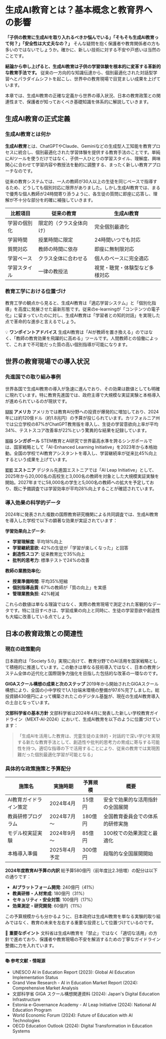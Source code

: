 # 生成AI教育とは？基本概念と教育界への影響

**「子供の教育に生成AIを取り入れるべきか悩んでいる」「そもそも生成AI教育って何？」「安全性は大丈夫なの？」** そんな疑問を抱く保護者や教育関係者の方も多いのではないでしょうか。確かに、新しい技術に対する不安や戸惑いは当然のことです。

**結論から申し上げると、生成AI教育は子供の学習体験を根本的に変革する革新的な教育手法です。** 従来の一方向的な知識伝達から、個別最適化された対話型学習へとパラダイムシフトを起こし、世界中の教育現場で目覚ましい成果を上げています。

本章では、生成AI教育の正確な定義から世界の導入状況、日本の教育政策との関連性まで、保護者が知っておくべき基礎知識を体系的に解説していきます。

## 生成AI教育の正式定義

### 生成AI教育とは何か

**生成AI教育**とは、ChatGPTやClaude、Geminiなどの生成型人工知能を教育プロセスに統合し、個別最適化された学習体験を提供する教育手法のことです。単純にAIツールを使うだけではなく、子供一人ひとりの学習スタイル、理解度、興味関心に合わせて学習内容や教授法を動的に調整する、まったく新しい教育アプローチなのです。

従来の教育システムでは、一人の教師が30人以上の生徒を同じペースで指導するため、どうしても個別対応に限界がありました。しかし生成AI教育では、まるで優秀な個人教師が24時間寄り添うように、各生徒の質問に即座に応答し、理解が不十分な部分を的確に補強していきます。

| 比較項目 | 従来の教育 | 生成AI教育 |
|---------|----------|----------|
| 学習の個別化 | 限定的（クラス全体向け） | 完全個別最適化 |
| 学習時間 | 授業時間に限定 | 24時間いつでも対応 |
| 質問対応 | 教師の時間に依存 | 即座に無制限対応 |
| 学習ペース | クラス全体に合わせる | 個人のペースに完全適応 |
| 学習スタイル | 一律の教授法 | 視覚・聴覚・体験型など多様対応 |

### 教育工学における位置づけ

教育工学の観点から見ると、生成AI教育は「適応学習システム」と「個別化指導」を高度に発展させた最新形態です。従来のe-learningが「コンテンツの電子化」に留まっていたのに対し、生成AI教育は「学習者との知的対話」を実現した点で革命的な進歩と言えるでしょう。

💡 **ワンポイントアドバイス**
生成AI教育は「AIが教師を置き換える」のではなく、「教師の教育効果を飛躍的に高める」ツールです。人間教師との協働によって、これまで不可能だった質の高い個別指導が可能になります。

## 世界の教育現場での導入状況

### 先進国での取り組み事例

世界各国で生成AI教育の導入が急速に進んでおり、その効果は数値としても明確に現れています。特に教育先進国では、政府主導で大規模な実証実験と本格導入が進められているのが現状です。

**🇺🇸 アメリカ**
アメリカでは教育AI分野への投資が爆発的に増加しており、2024年には約120億ドル（約1.8兆円）の予算が投じられています。カリフォルニア州では公立学校の87%がChatGPT教育版を導入し、生徒の学習意欲向上率が平均34%、テストスコア改善率が22%という驚異的な結果を記録しています。

**🇸🇬 シンガポール**
STEM教育とAI研究で世界最高水準を誇るシンガポールでは、国家戦略として「AI-Enhanced Learning Initiative」を2023年から本格始動。全国の学校でAI教育アシスタントを導入し、学習継続率が従来比45%向上するという成果を上げています。

**🇪🇪 エストニア**
デジタル先進国エストニアでは「AI Leap Initiative」として、2025年から20,000名の高校生と3,000名の教師を対象とした大規模実証実験を開始。2027年までに58,000名の学生と5,000名の教師への拡大を予定しており、既に予備調査では学習効率が平均28%向上することが確認されています。

### 導入効果の科学的データ

2024年に発表された複数の国際教育研究機関による共同調査では、生成AI教育を導入した学校で以下の顕著な効果が実証されています：

**学習効果向上データ:**
- **学習理解度**: 平均18%向上
- **学習継続意欲**: 42%の生徒が「学習が楽しくなった」と回答
- **創造性スコア**: 従来教育比で35%向上
- **批判的思考力**: 標準テストで24%の改善

**教師の業務効率化:**
- **授業準備時間**: 平均35%短縮
- **個別指導品質**: 67%の教師が「質の向上」を実感
- **管理業務負担**: 42%軽減

これらの数値は単なる理論ではなく、実際の教育現場で測定された客観的なデータです。特に注目すべきは、学習成果の向上と同時に、生徒の学習意欲や創造性も大幅に改善している点でしょう。

## 日本の教育政策との関連性

### 現在の政策動向

日本政府は「Society 5.0」実現に向けて、教育分野でのAI活用を国家戦略として積極的に推進しています。この動きは単なる技術導入ではなく、日本の教育システム全体の近代化と国際競争力強化を目指した包括的な改革の一環なのです。

**GIGAスクール構想の成果と次のステップ**
2019年から開始されたGIGAスクール構想により、全国の小中学校で1人1台端末環境の整備が97.6%完了しました。総投資額430億円によって構築されたこのデジタル基盤が、現在の生成AI教育導入の土台となっています。

**文部科学省の基本方針**
文部科学省は2024年4月に発表した新しい学校教育ガイドライン（MEXT-AI-2024）において、生成AI教育を以下のように位置づけています：

> 「生成AIを活用した教育は、児童生徒の主体的・対話的で深い学びを実現する新たな教育手法として、創造性や批判的思考力の育成に寄与する可能性を持つ。適切な指導の下で活用することにより、従来の教育では実現困難だった個別最適化学習が可能となる」

### 具体的な政策施策と予算配分

| 施策名 | 実施時期 | 予算規模 | 概要 |
|--------|---------|---------|------|
| AI教育ガイドライン策定 | 2024年4月 | 15億円 | 安全で効果的な活用指針の全国展開 |
| 教員研修プログラム | 2024年7月～ | 180億円 | 全国教育委員会での体系的研修実施 |
| モデル校実証実験 | 2024年9月～ | 85億円 | 100校での効果測定と最適化 |
| 本格導入準備 | 2025年4月予定 | 300億円 | 段階的な全国展開開始 |

**2024年度教育AI予算の内訳**
総予算580億円（前年度比2.3倍増）の配分は以下の通りです：

- **AIプラットフォーム開発**: 240億円（41%）
- **教員研修・人材育成**: 180億円（31%）  
- **セキュリティ・安全対策**: 100億円（17%）
- **効果測定・研究開発**: 60億円（11%）

この予算規模からも分かるように、日本政府は生成AI教育を単なる実験的取り組みではなく、教育の未来を左右する重要な投資として位置づけているのです。

📝 **重要なポイント**
文科省は生成AI教育を「禁止」ではなく「適切な活用」の方針で進めており、保護者や教育現場の不安を解消するための丁寧なガイドライン整備に力を入れています。

---

**📚 参考文献・情報源**
- UNESCO AI in Education Report (2023): Global AI Education Implementation Status
- Grand View Research - AI in Education Market Report (2024): Comprehensive Market Analysis  
- 文部科学省 GIGA スクール構想関連資料 (2024): Japan's Digital Education Infrastructure
- Estonia e-Governance Academy - AI Leap Initiative (2024): National AI Education Program
- World Economic Forum (2024): Future of Education with AI Technologies
- OECD Education Outlook (2024): Digital Transformation in Education Systems